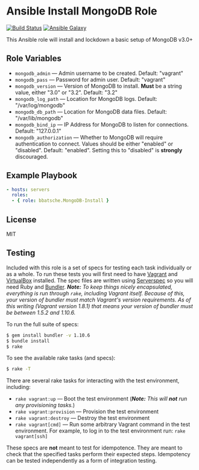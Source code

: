 Ansible Install MongoDB Role
============================

[![Build Status](https://travis-ci.org/bbatsche/Ansible-MongoDB-Install-Role.svg?branch=master)](https://travis-ci.org/bbatsche/Ansible-MongoDB-Install-Role)
[![Ansible Galaxy](https://img.shields.io/ansible/role/6787.svg)](https://galaxy.ansible.com/detail#/role/6787)

This Ansible role will install and lockdown a basic setup of MongoDB v3.0+

Role Variables
--------------

- `mongodb_admin` &mdash; Admin username to be created. Default: "vagrant"
- `mongodb_pass` &mdash; Password for admin user. Default: "vagrant"
- `mongodb_version` &mdash; Version of MongoDB to install. **Must** be a string value, either "3.0" or "3.2". Default: "3.2"
- `mongodb_log_path` &mdash; Location for MongoDB logs. Default: "/var/log/mongodb"
- `mongodb_db_path` &mdash; Location for MongoDB data files. Default: "/var/lib/mongodb"
- `mongodb_bind_ip` &mdash; IP Address for MongoDB to listen for connections. Default: "127.0.0.1"
- `mongodb_authorization` &mdash; Whether to MongoDB will require authentication to connect. Values should be either "enabled" or "disabled". Default: "enabled". Setting this to "disabled" is **strongly** discouraged.

Example Playbook
----------------

```yml
- hosts: servers
  roles:
  - { role: bbatsche.MongoDB-Install }
```

License
-------

MIT

Testing
-------

Included with this role is a set of specs for testing each task individually or as a whole. To run these tests you will first need to have [Vagrant](https://www.vagrantup.com/) and [VirtualBox](https://www.virtualbox.org/) installed. The spec files are written using [Serverspec](http://serverspec.org/) so you will need Ruby and [Bundler](http://bundler.io/). _**Note:** To keep things nicely encapsulated, everything is run through `rake`, including Vagrant itself. Because of this, your version of bundler must match Vagrant's version requirements. As of this writing (Vagrant version 1.8.1) that means your version of bundler must be between 1.5.2 and 1.10.6._

To run the full suite of specs:

```bash
$ gem install bundler -v 1.10.6
$ bundle install
$ rake
```

To see the available rake tasks (and specs):

```bash
$ rake -T
```

There are several rake tasks for interacting with the test environment, including:

- `rake vagrant:up` &mdash; Boot the test environment (_**Note:** This will **not** run any provisioning tasks._)
- `rake vagrant:provision` &mdash; Provision the test environment
- `rake vagrant:destroy` &mdash; Destroy the test environment
- `rake vagrant[cmd]` &mdash; Run some arbitrary Vagrant command in the test environment. For example, to log in to the test environment run: `rake vagrant[ssh]`

These specs are **not** meant to test for idempotence. They are meant to check that the specified tasks perform their expected steps. Idempotency can be tested independently as a form of integration testing.
